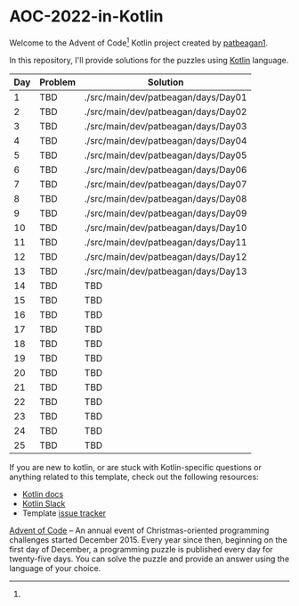 # AOC-2022-in-Kotlin

Welcome to the Advent of Code[^aoc] Kotlin project created by [patbeagan1][github].

In this repository, I'll provide solutions for the puzzles using [Kotlin][kotlin] language.

|Day|Problem|Solution|
|-|-|-|
|1|TBD|./src/main/dev/patbeagan/days/Day01|
|2|TBD|./src/main/dev/patbeagan/days/Day02|
|3|TBD|./src/main/dev/patbeagan/days/Day03|
|4|TBD|./src/main/dev/patbeagan/days/Day04|
|5|TBD|./src/main/dev/patbeagan/days/Day05|
|6|TBD|./src/main/dev/patbeagan/days/Day06|
|7|TBD|./src/main/dev/patbeagan/days/Day07|
|8|TBD|./src/main/dev/patbeagan/days/Day08|
|9|TBD|./src/main/dev/patbeagan/days/Day09|
|10|TBD|./src/main/dev/patbeagan/days/Day10|
|11|TBD|./src/main/dev/patbeagan/days/Day11|
|12|TBD|./src/main/dev/patbeagan/days/Day12|
|13|TBD|./src/main/dev/patbeagan/days/Day13|
|14|TBD|TBD|
|15|TBD|TBD|
|16|TBD|TBD|
|17|TBD|TBD|
|18|TBD|TBD|
|19|TBD|TBD|
|20|TBD|TBD|
|21|TBD|TBD|
|22|TBD|TBD|
|23|TBD|TBD|
|24|TBD|TBD|
|25|TBD|TBD|

If you are new to kotlin, or are stuck with Kotlin-specific questions or anything related to this template, check out
the following resources:

- [Kotlin docs][docs]
- [Kotlin Slack][slack]
- Template [issue tracker][issues]

[^aoc]:
[Advent of Code][aoc] – An annual event of Christmas-oriented programming challenges started December 2015.
Every year since then, beginning on the first day of December, a programming puzzle is published every day for
twenty-five days.
You can solve the puzzle and provide an answer using the language of your choice.

[aoc]: https://adventofcode.com

[docs]: https://kotlinlang.org/docs/home.html

[github]: https://github.com/patbeagan1

[issues]: https://github.com/kotlin-hands-on/advent-of-code-kotlin-template/issues

[kotlin]: https://kotlinlang.org

[slack]: https://surveys.jetbrains.com/s3/kotlin-slack-sign-up

[template]: https://github.com/kotlin-hands-on/advent-of-code-kotlin-template
